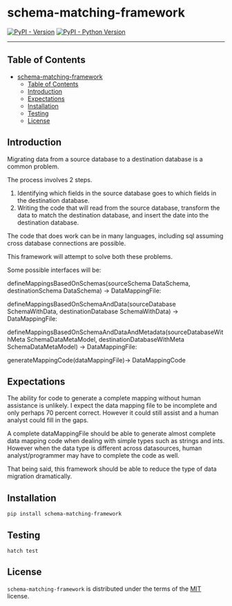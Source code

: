 # schema-matching-framework

[![PyPI - Version](https://img.shields.io/pypi/v/schema-matching-framework.svg)](https://pypi.org/project/schema-matching-framework)
[![PyPI - Python Version](https://img.shields.io/pypi/pyversions/schema-matching-framework.svg)](https://pypi.org/project/schema-matching-framework)

-----

## Table of Contents

- [schema-matching-framework](#schema-matching-framework)
  - [Table of Contents](#table-of-contents)
  - [Introduction](#introduction)
  - [Expectations](#expectations)
  - [Installation](#installation)
  - [Testing](#testing)
  - [License](#license)

## Introduction

Migrating data from a source database to a destination database is a common problem.

The process involves 2 steps.

1. Identifying which fields in the source database goes to which fields in the destination database.
2. Writing the code that will read from the source database, transform the data to match the destination database, and insert the date into the destination database.

The code that does work can be in many languages, including sql assuming cross database connections are possible.

This framework will attempt to solve both these problems.

Some possible interfaces will be:

defineMappingsBasedOnSchemas(sourceSchema DataSchema, destinationSchema DataSchema) -> DataMappingFile:

defineMappingsBasedOnSchemaAndData(sourceDatabase SchemaWithData, destinationDatabase SchemaWithData) -> DataMappingFile:

defineMappingsBasedOnSchemaAndDataAndMetadata(sourceDatabaseWithMeta SchemaDataMetaModel, destinationDatabaseWithMeta SchemaDataMetaModel) -> DataMappingFile:

generateMappingCode(dataMappingFile)-> DataMappingCode

## Expectations

The ability for code to generate a complete mapping without human assistance is unlikely.  I expect the data mapping file to be incomplete and only perhaps 70 percent correct.   However it could still assist and a human analyst could fill in the gaps.

A complete dataMappingFile should be able to generate almost complete data mapping code when dealing with simple types such as strings and ints.  However when the data type is different across datasources, human analyst/programmer may have to complete the code as well.

That being said, this framework should be able to reduce the type of data migration dramatically.

## Installation

```console
pip install schema-matching-framework
```

## Testing

```console
hatch test
```

## License

`schema-matching-framework` is distributed under the terms of the [MIT](https://spdx.org/licenses/MIT.html) license.